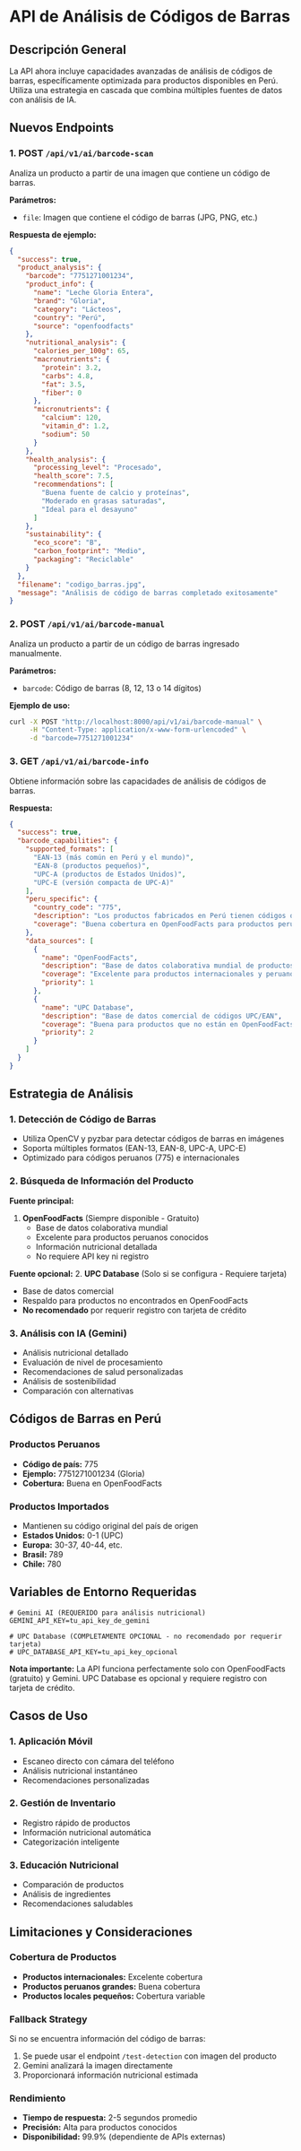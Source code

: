 # API de Análisis de Códigos de Barras

## Descripción General

La API ahora incluye capacidades avanzadas de análisis de códigos de barras, específicamente optimizada para productos disponibles en Perú. Utiliza una estrategia en cascada que combina múltiples fuentes de datos con análisis de IA.

## Nuevos Endpoints

### 1. POST `/api/v1/ai/barcode-scan`

Analiza un producto a partir de una imagen que contiene un código de barras.

**Parámetros:**
- `file`: Imagen que contiene el código de barras (JPG, PNG, etc.)

**Respuesta de ejemplo:**
```json
{
  "success": true,
  "product_analysis": {
    "barcode": "7751271001234",
    "product_info": {
      "name": "Leche Gloria Entera",
      "brand": "Gloria",
      "category": "Lácteos",
      "country": "Perú",
      "source": "openfoodfacts"
    },
    "nutritional_analysis": {
      "calories_per_100g": 65,
      "macronutrients": {
        "protein": 3.2,
        "carbs": 4.8,
        "fat": 3.5,
        "fiber": 0
      },
      "micronutrients": {
        "calcium": 120,
        "vitamin_d": 1.2,
        "sodium": 50
      }
    },
    "health_analysis": {
      "processing_level": "Procesado",
      "health_score": 7.5,
      "recommendations": [
        "Buena fuente de calcio y proteínas",
        "Moderado en grasas saturadas",
        "Ideal para el desayuno"
      ]
    },
    "sustainability": {
      "eco_score": "B",
      "carbon_footprint": "Medio",
      "packaging": "Reciclable"
    }
  },
  "filename": "codigo_barras.jpg",
  "message": "Análisis de código de barras completado exitosamente"
}
```

### 2. POST `/api/v1/ai/barcode-manual`

Analiza un producto a partir de un código de barras ingresado manualmente.

**Parámetros:**
- `barcode`: Código de barras (8, 12, 13 o 14 dígitos)

**Ejemplo de uso:**
```bash
curl -X POST "http://localhost:8000/api/v1/ai/barcode-manual" \
     -H "Content-Type: application/x-www-form-urlencoded" \
     -d "barcode=7751271001234"
```

### 3. GET `/api/v1/ai/barcode-info`

Obtiene información sobre las capacidades de análisis de códigos de barras.

**Respuesta:**
```json
{
  "success": true,
  "barcode_capabilities": {
    "supported_formats": [
      "EAN-13 (más común en Perú y el mundo)",
      "EAN-8 (productos pequeños)",
      "UPC-A (productos de Estados Unidos)",
      "UPC-E (versión compacta de UPC-A)"
    ],
    "peru_specific": {
      "country_code": "775",
      "description": "Los productos fabricados en Perú tienen códigos que empiezan con 775",
      "coverage": "Buena cobertura en OpenFoodFacts para productos peruanos"
    },
    "data_sources": [
      {
        "name": "OpenFoodFacts",
        "description": "Base de datos colaborativa mundial de productos alimentarios",
        "coverage": "Excelente para productos internacionales y peruanos conocidos",
        "priority": 1
      },
      {
        "name": "UPC Database",
        "description": "Base de datos comercial de códigos UPC/EAN",
        "coverage": "Buena para productos que no están en OpenFoodFacts",
        "priority": 2
      }
    ]
  }
}
```

## Estrategia de Análisis

### 1. Detección de Código de Barras
- Utiliza OpenCV y pyzbar para detectar códigos de barras en imágenes
- Soporta múltiples formatos (EAN-13, EAN-8, UPC-A, UPC-E)
- Optimizado para códigos peruanos (775) e internacionales

### 2. Búsqueda de Información del Producto
**Fuente principal:**
1. **OpenFoodFacts** (Siempre disponible - Gratuito)
   - Base de datos colaborativa mundial
   - Excelente para productos peruanos conocidos
   - Información nutricional detallada
   - No requiere API key ni registro

**Fuente opcional:**
2. **UPC Database** (Solo si se configura - Requiere tarjeta)
   - Base de datos comercial
   - Respaldo para productos no encontrados en OpenFoodFacts
   - **No recomendado** por requerir registro con tarjeta de crédito

### 3. Análisis con IA (Gemini)
- Análisis nutricional detallado
- Evaluación de nivel de procesamiento
- Recomendaciones de salud personalizadas
- Análisis de sostenibilidad
- Comparación con alternativas

## Códigos de Barras en Perú

### Productos Peruanos
- **Código de país:** 775
- **Ejemplo:** 7751271001234 (Gloria)
- **Cobertura:** Buena en OpenFoodFacts

### Productos Importados
- Mantienen su código original del país de origen
- **Estados Unidos:** 0-1 (UPC)
- **Europa:** 30-37, 40-44, etc.
- **Brasil:** 789
- **Chile:** 780

## Variables de Entorno Requeridas

```env
# Gemini AI (REQUERIDO para análisis nutricional)
GEMINI_API_KEY=tu_api_key_de_gemini

# UPC Database (COMPLETAMENTE OPCIONAL - no recomendado por requerir tarjeta)
# UPC_DATABASE_API_KEY=tu_api_key_opcional
```

**Nota importante:** La API funciona perfectamente solo con OpenFoodFacts (gratuito) y Gemini. UPC Database es opcional y requiere registro con tarjeta de crédito.

## Casos de Uso

### 1. Aplicación Móvil
- Escaneo directo con cámara del teléfono
- Análisis nutricional instantáneo
- Recomendaciones personalizadas

### 2. Gestión de Inventario
- Registro rápido de productos
- Información nutricional automática
- Categorización inteligente

### 3. Educación Nutricional
- Comparación de productos
- Análisis de ingredientes
- Recomendaciones saludables

## Limitaciones y Consideraciones

### Cobertura de Productos
- **Productos internacionales:** Excelente cobertura
- **Productos peruanos grandes:** Buena cobertura
- **Productos locales pequeños:** Cobertura variable

### Fallback Strategy
Si no se encuentra información del código de barras:
1. Se puede usar el endpoint `/test-detection` con imagen del producto
2. Gemini analizará la imagen directamente
3. Proporcionará información nutricional estimada

### Rendimiento
- **Tiempo de respuesta:** 2-5 segundos promedio
- **Precisión:** Alta para productos conocidos
- **Disponibilidad:** 99.9% (dependiente de APIs externas)